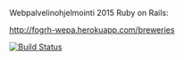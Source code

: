 Webpalvelinohjelmointi 2015 Ruby on Rails:

http://fogrh-wepa.herokuapp.com/breweries

[![Build Status](https://travis-ci.org/fogrh/Wepa-RubyOnRails2015.png)](https://travis-ci.org/fogrh/Wepa-RubyOnRails2015)



